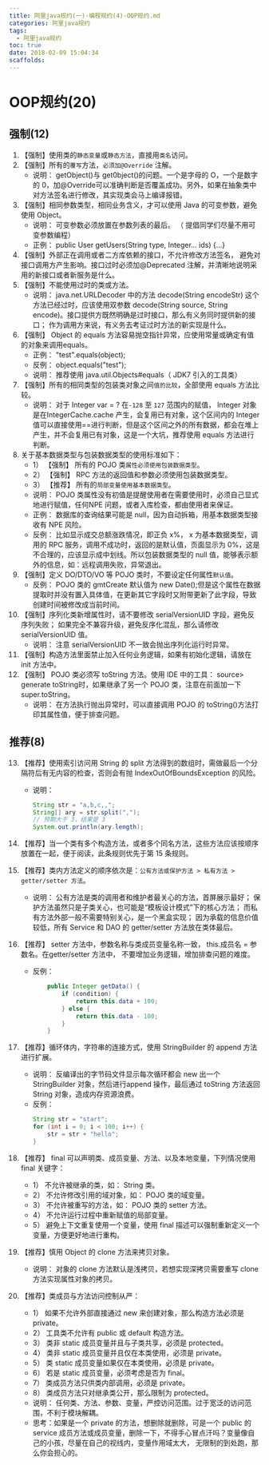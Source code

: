 ```yaml
---
title: 阿里java规约(一)-编程规约(4)-OOP规约.md
categories: 阿里java规约
tags:
  - 阿里java规约
toc: true
date: 2018-02-09 15:04:34
scaffolds:
---
```

# OOP规约(20)
## 强制(12)
1. 【强制】使用类的`静态变量`或`静态方法`，直接用`类名`访问。
2. 【强制】所有的`覆写`方法，`必须加@Override` 注解。
    * 说明： getObject()与 get0bject()的问题。一个是字母的 O，一个是数字的 0，加@Override可以准确判断是否覆盖成功。另外，如果在抽象类中对方法签名进行修改，其实现类会马上编译报错。
3. 【强制】相同参数类型，相同业务含义，才可以使用 Java 的可变参数，避免使用 Object。
    * 说明： 可变参数必须放置在参数列表的最后。 （ 提倡同学们尽量不用可变参数编程）
    * 正例： public User getUsers(String type, Integer... ids) {...}
4. 【强制】外部正在调用或者二方库依赖的接口，不允许修改方法签名， 避免对接口调用方产生影响。接口过时必须加@Deprecated 注解，并清晰地说明采用的新接口或者新服务是什么。
5. 【强制】不能使用过时的类或方法。
    * 说明： java.net.URLDecoder 中的方法 decode(String encodeStr) 这个方法已经过时，应该使用双参数 decode(String source, String encode)。接口提供方既然明确是过时接口，那么有义务同时提供新的接口； 作为调用方来说，有义务去考证过时方法的新实现是什么。
6. 【强制】 Object 的 equals 方法容易抛空指针异常，应使用常量或确定有值的对象来调用equals。
    * 正例： "test".equals(object);
    * 反例： object.equals("test");
    * 说明： 推荐使用 java.util.Objects#equals（ JDK7 引入的工具类）
7. 【强制】所有的相同类型的包装类对象之间`值的比较`，全部使用 equals 方法比较。
    * 说明： 对于 Integer var = ? 在`-128` 至 `127` 范围内的赋值， Integer 对象是在IntegerCache.cache 产生，会复用已有对象，这个区间内的 Integer 值可以直接使用==进行判断，但是这个区间之外的所有数据，都会在堆上产生，并不会复用已有对象，这是一个大坑，推荐使用 equals 方法进行判断。
8. 关于基本数据类型与包装数据类型的使用标准如下：
    * 1） 【强制】 所有的 POJO 类`属性必须使用包装数据类型`。
    * 2） 【强制】 RPC 方法的返回值和参数必须使用包装数据类型。
    * 3） 【推荐】 所有的`局部变量使用基本数据类型`。
    * 说明： POJO 类属性没有初值是提醒使用者在需要使用时，必须自己显式地进行赋值，任何NPE 问题，或者入库检查，都由使用者来保证。
    * 正例： 数据库的查询结果可能是 null，因为自动拆箱，用基本数据类型接收有 NPE 风险。
    * 反例： 比如显示成交总额涨跌情况，即正负 x%， x 为基本数据类型，调用的 RPC 服务，调用不成功时，返回的是默认值，页面显示为 0%，这是不合理的，应该显示成中划线。所以包装数据类型的 null 值，能够表示额外的信息，如：远程调用失败，异常退出。
9. 【强制】定义 DO/DTO/VO 等 POJO 类时，不要设定任何属性`默认值`。
    * 反例： POJO 类的 gmtCreate 默认值为 new Date();但是这个属性在数据提取时并没有置入具体值，在更新其它字段时又附带更新了此字段，导致创建时间被修改成当前时间。
10. 【强制】序列化类新增属性时，请不要修改 serialVersionUID 字段，避免反序列失败； 如果完全不兼容升级，避免反序化混乱，那么请修改 serialVersionUID 值。
    * 说明： 注意 serialVersionUID 不一致会抛出序列化运行时异常。
11. 【强制】构造方法里面禁止加入任何业务逻辑，如果有初始化逻辑，请放在 init 方法中。
12. 【强制】 POJO 类必须写 toString 方法。使用 IDE 中的工具： source> generate toString时，如果继承了另一个 POJO 类，注意在前面加一下 super.toString。
    * 说明： 在方法执行抛出异常时，可以直接调用 POJO 的 toString()方法打印其属性值，便于排查问题。

## 推荐(8)
13. 【推荐】使用索引访问用 String 的 split 方法得到的数组时，需做最后一个分隔符后有无内容的检查，否则会有抛 IndexOutOfBoundsException 的风险。
    * 说明：
        ```java
        String str = "a,b,c,,";
        String[] ary = str.split(",");
        // 预期大于 3，结果是 3
        System.out.println(ary.length);
        ```

14. 【推荐】当一个类有多个构造方法，或者多个同名方法，这些方法应该按顺序放置在一起，便于阅读，此条规则优先于第 15 条规则。
15. 【推荐】类内方法定义的顺序依次是：`公有方法或保护方法 > 私有方法 > getter/setter 方法`。
    * 说明： 公有方法是类的调用者和维护者最关心的方法，首屏展示最好； 保护方法虽然只是子类关心，也可能是“模板设计模式”下的核心方法； 而私有方法外部一般不需要特别关心，是一个黑盒实现； 因为承载的信息价值较低，所有 Service 和 DAO 的 getter/setter 方法放在类体最后。
16. 【推荐】 setter 方法中，参数名称与类成员变量名称一致， this.成员名 = 参数名。在getter/setter 方法中， 不要增加业务逻辑，增加排查问题的难度。
    * 反例：
        ```java
            public Integer getData() {
                if (condition) {
                    return this.data + 100;
                } else {
                    return this.data - 100;
                }
            }
        ```
17. 【推荐】循环体内，字符串的连接方式，使用 StringBuilder 的 append 方法进行扩展。
    * 说明： 反编译出的字节码文件显示每次循环都会 new 出一个 StringBuilder 对象，然后进行append 操作，最后通过 toString 方法返回 String 对象，造成内存资源浪费。
    * 反例：
        ```java
        String str = "start";
        for (int i = 0; i < 100; i++) {
            str = str + "hello";
        }
        ```
18. 【推荐】 final 可以声明类、成员变量、方法、以及本地变量，下列情况使用 final 关键字：
    * 1） 不允许被继承的类，如： String 类。
    * 2） 不允许修改引用的域对象，如： POJO 类的域变量。
    * 3） 不允许被重写的方法，如： POJO 类的 setter 方法。
    * 4） 不允许运行过程中重新赋值的局部变量。
    * 5） 避免上下文重复使用一个变量，使用 final 描述可以强制重新定义一个变量，方便更好地进行重构。
19. 【推荐】慎用 Object 的 clone 方法来拷贝对象。
    * 说明： 对象的 clone 方法默认是浅拷贝，若想实现深拷贝需要重写 clone 方法实现属性对象的拷贝。
20. 【推荐】类成员与方法访问控制从严：
    * 1） 如果不允许外部直接通过 new 来创建对象，那么构造方法必须是 private。
    * 2） 工具类不允许有 public 或 default 构造方法。
    * 3） 类非 static 成员变量并且与子类共享，必须是 protected。
    * 4） 类非 static 成员变量并且仅在本类使用，必须是 private。
    * 5） 类 static 成员变量如果仅在本类使用，必须是 private。
    * 6） 若是 static 成员变量，必须考虑是否为 final。
    * 7） 类成员方法只供类内部调用，必须是 private。
    * 8） 类成员方法只对继承类公开，那么限制为 protected。
    * 说明： 任何类、方法、参数、变量，严控访问范围。过于宽泛的访问范围，不利于模块解耦。
    * 思考：如果是一个 private 的方法，想删除就删除，可是一个 public 的 service 成员方法或成员变量，删除一下，不得手心冒点汗吗？变量像自己的小孩，尽量在自己的视线内，变量作用域太大， 无限制的到处跑，那么你会担心的。